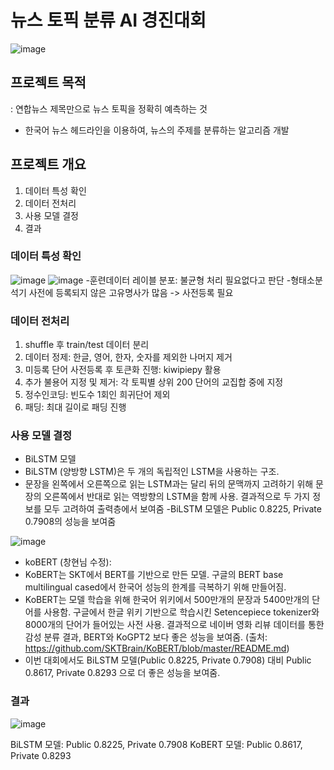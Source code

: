 # 뉴스 토픽 분류 AI 경진대회
![image](https://user-images.githubusercontent.com/77607220/133032810-85b353f3-c930-4be6-9226-d513a71c445d.png)


## 프로젝트 목적
: 연합뉴스 제목만으로 뉴스 토픽을 정확히 예측하는 것 
- 한국어 뉴스 헤드라인을 이용하여, 뉴스의 주제를 분류하는 알고리즘 개발


## 프로젝트 개요
 1. 데이터 특성 확인
 2. 데이터 전처리
 3. 사용 모델 결정
 4. 결과

### 데이터 특성 확인

![image](https://user-images.githubusercontent.com/77607220/133032530-a4fab1c2-83c9-452e-9e1e-f94b012bcf47.png)
![image](https://user-images.githubusercontent.com/77607220/133032555-19ca6d41-f99c-457b-a724-08c4cd6432be.png)
-훈련데이터 레이블 분포: 불균형 처리 필요없다고 판단
-형태소분석기 사전에 등록되지 않은 고유명사가 많음 -> 사전등록 필요

### 데이터 전처리
1. shuffle 후 train/test 데이터 분리
2. 데이터 정제: 한글, 영어, 한자, 숫자를 제외한 나머지 제거
3. 미등록 단어 사전등록 후 토큰화 진행: kiwipiepy 활용
4. 추가 불용어 지정 및 제거: 각 토픽별 상위 200 단어의 교집합 중에 지정
5. 정수인코딩: 빈도수 1회인 희귀단어 제외
6. 패딩: 최대 길이로 패딩 진행

### 사용 모델 결정 
- BiLSTM 모델 
- BiLSTM (양방향 LSTM)은 두 개의 독립적인 LSTM을 사용하는 구조. 
- 문장을 왼쪽에서 오른쪽으로 읽는 LSTM과는 달리 뒤의 문맥까지 고려하기 위해 문장의 오른쪽에서 반대로 읽는 역방향의 LSTM을 함께 사용. 
결과적으로 두 가지 정보를 모두 고려하여 출력층에서 보여줌
-BiLSTM 모델은 Public 0.8225, Private 0.7908의 성능을 보여줌

![image](https://user-images.githubusercontent.com/77607220/133032752-8ebad7fe-dc4c-47ad-b00b-a134e697536d.png)

- koBERT  (창현님 수정):
- KoBERT는 SKT에서 BERT를 기반으로 만든 모델. 구글의 BERT base multilingual cased에서 한국어 성능의 한계를 극복하기 위해 만들어짐.
- KoBERT는 모델 학습을 위해 한국어 위키에서 500만개의 문장과 5400만개의 단어를 사용함. 구글에서 한글 위키 기반으로 학습시킨 Setencepiece tokenizer와 8000개의 단어가 들어있는 사전 사용. 
결과적으로 네이버 영화 리뷰 데이터를 통한 감성 분류 결과, BERT와 KoGPT2 보다 좋은 성능을 보여줌. (출처: https://github.com/SKTBrain/KoBERT/blob/master/README.md)
- 이번 대회에서도 BiLSTM 모델(Public 0.8225, Private 0.7908) 대비 Public 0.8617, Private 0.8293 으로 더 좋은 성능을 보여줌.  


### 결과
![image](https://user-images.githubusercontent.com/77607220/133032708-0c5e4d2c-d879-4327-bd11-815a36c4c16e.png)

BiLSTM 모델: Public 0.8225, Private 0.7908
KoBERT 모델: Public 0.8617, Private 0.8293
